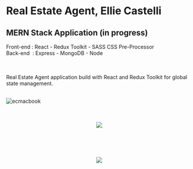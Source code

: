 <h1>Real Estate Agent, Ellie Castelli</h1>

<h2>MERN Stack Application (in progress)</h2>
Front-end : React - Redux Toolkit - SASS CSS Pre-Processor<br>
Back-end&nbsp;  : Express - MongoDB - Node<br><br><br>

Real Estate Agent application build with React and Redux Toolkit for global state management.<br><br>


![ecmacbook](https://user-images.githubusercontent.com/38325801/194486020-10cc9859-f125-41c1-b862-ff4660b54396.png)<br><br><br>
<p align="center"><img src="https://user-images.githubusercontent.com/38325801/194486080-9fd4b786-179f-4a56-869e-36a15d3c9737.png" /></p><br><br><br>
<p align="center"><img src="https://user-images.githubusercontent.com/38325801/194811007-762a2912-c2ca-4703-a329-a72b76c93d14.png"/><br><br><br>


